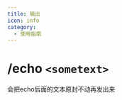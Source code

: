 ```yaml
---
title: 输出
icon: info
category:
  - 使用指南
---
```


# /echo ```<sometext>```
会把echo后面的文本原封不动再发出来
